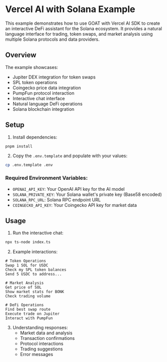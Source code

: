 # Vercel AI with Solana Example

This example demonstrates how to use GOAT with Vercel AI SDK to create an interactive DeFi assistant for the Solana ecosystem. It provides a natural language interface for trading, token swaps, and market analysis using multiple Solana protocols and data providers.

## Overview
The example showcases:
- Jupiter DEX integration for token swaps
- SPL token operations
- Coingecko price data integration
- PumpFun protocol interaction
- Interactive chat interface
- Natural language DeFi operations
- Solana blockchain integration

## Setup

1. Install dependencies:
```bash
pnpm install
```

2. Copy the `.env.template` and populate with your values:
```bash
cp .env.template .env
```

### Required Environment Variables:
- `OPENAI_API_KEY`: Your OpenAI API key for the AI model
- `SOLANA_PRIVATE_KEY`: Your Solana wallet's private key (Base58 encoded)
- `SOLANA_RPC_URL`: Solana RPC endpoint URL
- `COINGECKO_API_KEY`: Your Coingecko API key for market data

## Usage

1. Run the interactive chat:
```bash
npx ts-node index.ts
```

2. Example interactions:
```
# Token Operations
Swap 1 SOL for USDC
Check my SPL token balances
Send 5 USDC to address...

# Market Analysis
Get price of SOL
Show market stats for BONK
Check trading volume

# DeFi Operations
Find best swap route
Execute trade on Jupiter
Interact with PumpFun
```

3. Understanding responses:
   - Market data and analysis
   - Transaction confirmations
   - Protocol interactions
   - Trading suggestions
   - Error messages
